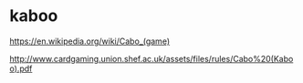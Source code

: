 # kaboo

https://en.wikipedia.org/wiki/Cabo_(game)

http://www.cardgaming.union.shef.ac.uk/assets/files/rules/Cabo%20(Kaboo).pdf


